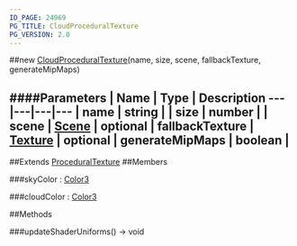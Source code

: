 ```yaml
---
ID_PAGE: 24969
PG_TITLE: CloudProceduralTexture
PG_VERSION: 2.0
---
```

##new [CloudProceduralTexture](/classes/CloudProceduralTexture)(name, size, scene, fallbackTexture, generateMipMaps)




####Parameters
 | Name | Type | Description
---|---|---|---
 | name | string | 
 | size | number | 
 | scene | [Scene](/classes/Scene) | 
optional | fallbackTexture | [Texture](/classes/Texture) | 
optional | generateMipMaps | boolean | 
---

##Extends [ProceduralTexture](/classes/ProceduralTexture)
##Members

###skyColor : [Color3](/classes/Color3)




###cloudColor : [Color3](/classes/Color3)









##Methods

###updateShaderUniforms() &rarr; void

